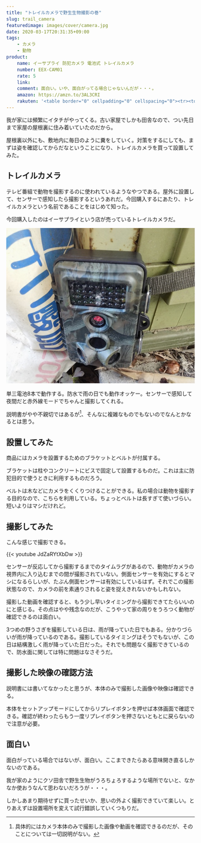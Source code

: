 ```yaml
---
title: "トレイルカメラで野生生物撮影の巻"
slug: trail_camera
featuredimage: images/cover/camera.jpg
date: 2020-03-17T20:31:35+09:00
tags:
    - カメラ
    - 動物
product:
    name: イーサプライ 防犯カメラ 電池式 トレイルカメラ
    number: EEX-CAM01
    rate: 5
    link: 
    comment: 面白い。いや、面白がってる場合じゃないんだが・・・。
    amazon: https://amzn.to/3AL3CRI
    rakuten: '<table border="0" cellpadding="0" cellspacing="0"><tr><td><div style="border:1px solid #95a5a6;border-radius:.75rem;background-color:#FFFFFF;width:504px;margin:0px;padding:5px;text-align:center;overflow:hidden;"><table><tr><td style="width:240px"><a href="https://hb.afl.rakuten.co.jp/hgc/1acee795.3a140555.1acee796.b4a2ee65/?pc=https%3A%2F%2Fitem.rakuten.co.jp%2Fesupply%2Feex-cam01%2F&link_type=picttext&ut=eyJwYWdlIjoiaXRlbSIsInR5cGUiOiJwaWN0dGV4dCIsInNpemUiOiIyNDB4MjQwIiwibmFtIjoxLCJuYW1wIjoicmlnaHQiLCJjb20iOjEsImNvbXAiOiJkb3duIiwicHJpY2UiOjEsImJvciI6MSwiY29sIjoxLCJiYnRuIjoxLCJwcm9kIjowfQ%3D%3D" target="_blank" rel="nofollow noopener noreferrer" style="word-wrap:break-word;"  ><img src="https://hbb.afl.rakuten.co.jp/hgb/1acee795.3a140555.1acee796.b4a2ee65/?me_id=1208050&item_id=10075143&m=https%3A%2F%2Fthumbnail.image.rakuten.co.jp%2F%400_mall%2Fesupply%2Fcabinet%2Fproduct_e_18%2Feex-cam01_1.jpg%3F_ex%3D80x80&pc=https%3A%2F%2Fthumbnail.image.rakuten.co.jp%2F%400_mall%2Fesupply%2Fcabinet%2Fproduct_e_18%2Feex-cam01_1.jpg%3F_ex%3D240x240&s=240x240&t=picttext" border="0" style="margin:2px" alt="[商品価格に関しましては、リンクが作成された時点と現時点で情報が変更されている場合がございます。]" title="[商品価格に関しましては、リンクが作成された時点と現時点で情報が変更されている場合がございます。]"></a></td><td style="vertical-align:top;width:248px;"><p style="font-size:12px;line-height:1.4em;text-align:left;margin:0px;padding:2px 6px;word-wrap:break-word"><a href="https://hb.afl.rakuten.co.jp/hgc/1acee795.3a140555.1acee796.b4a2ee65/?pc=https%3A%2F%2Fitem.rakuten.co.jp%2Fesupply%2Feex-cam01%2F&link_type=picttext&ut=eyJwYWdlIjoiaXRlbSIsInR5cGUiOiJwaWN0dGV4dCIsInNpemUiOiIyNDB4MjQwIiwibmFtIjoxLCJuYW1wIjoicmlnaHQiLCJjb20iOjEsImNvbXAiOiJkb3duIiwicHJpY2UiOjEsImJvciI6MSwiY29sIjoxLCJiYnRuIjoxLCJwcm9kIjowfQ%3D%3D" target="_blank" rel="nofollow noopener noreferrer" style="word-wrap:break-word;"  >防犯カメラ 電池式 トレイルカメラ 屋外 防水 不可視赤外線 SDカード録画 車 玄関 防犯 セキュリティ目立たない 日本語 EEX-CAM01</a><br><span >価格：9800円（税込、送料別)</span> <span style="color:#BBB">(2020/3/17時点)</span></p><div style="margin:10px;"><a href="https://hb.afl.rakuten.co.jp/hgc/1acee795.3a140555.1acee796.b4a2ee65/?pc=https%3A%2F%2Fitem.rakuten.co.jp%2Fesupply%2Feex-cam01%2F&link_type=picttext&ut=eyJwYWdlIjoiaXRlbSIsInR5cGUiOiJwaWN0dGV4dCIsInNpemUiOiIyNDB4MjQwIiwibmFtIjoxLCJuYW1wIjoicmlnaHQiLCJjb20iOjEsImNvbXAiOiJkb3duIiwicHJpY2UiOjEsImJvciI6MSwiY29sIjoxLCJiYnRuIjoxLCJwcm9kIjowfQ%3D%3D" target="_blank" rel="nofollow noopener noreferrer" style="word-wrap:break-word;"  ><img src="https://static.affiliate.rakuten.co.jp/makelink/rl.svg" style="float:left;max-height:27px;width:auto;margin-top:0"></a><a href="https://hb.afl.rakuten.co.jp/hgc/1acee795.3a140555.1acee796.b4a2ee65/?pc=https%3A%2F%2Fitem.rakuten.co.jp%2Fesupply%2Feex-cam01%2F%3Fscid%3Daf_pc_bbtn&m=%3Fscid%3Daf_pc_bbtn&link_type=picttext&ut=eyJwYWdlIjoiaXRlbSIsInR5cGUiOiJwaWN0dGV4dCIsInNpemUiOiIyNDB4MjQwIiwibmFtIjoxLCJuYW1wIjoicmlnaHQiLCJjb20iOjEsImNvbXAiOiJkb3duIiwicHJpY2UiOjEsImJvciI6MSwiY29sIjoxLCJiYnRuIjoxLCJwcm9kIjowfQ==" target="_blank" rel="nofollow noopener noreferrer" style="word-wrap:break-word;"  ><div style="float:right;width:41%;height:27px;background-color:#bf0000;color:#fff !important;font-size:12px;font-weight:500;line-height:27px;margin-left:1px;padding: 0 12px;border-radius:16px;cursor:pointer;text-align:center;">楽天で購入</div></a></div></td><tr></table></div><br><p style="color:#000000;font-size:12px;line-height:1.4em;margin:5px;word-wrap:break-word"></p></td></tr></table>'
---
```


我が家には頻繁にイタチがやってくる。古い家屋でしかも田舎なので、つい先日まで家屋の屋根裏に住み着いていたのだから。

屋根裏以外にも、敷地内に毎日のように糞をしていく。対策をするにしても、まずは姿を確認してからだなということになり、トレイルカメラを買って設置してみた。

<!--more-->

## トレイルカメラ

テレビ番組で動物を撮影するのに使われているようなやつである。屋外に設置して、センサーで感知したら撮影するというあれだ。今回購入するにあたり、トレイルカメラという名前であることをはじめて知った。

今回購入したのはイーサプライという店が売っているトレイルカメラだ。

![トレイルカメラ](trail_camera.jpg)

単三電池8本で動作する。防水で雨の日でも動作オッケー。センサーで感知して夜間だと赤外線モードでちゃんと撮影してくれる。

説明書がやや不親切ではあるが[^1]、そんなに複雑なものでもないのでなんとかなるとは思う。

## 設置してみた

商品にはカメラを設置するためのブラケットとベルトが付属する。

ブラケットは柱やコンクリートにビスで固定して設置するものだ。これは主に防犯目的で使うときに利用するものだろう。

ベルトは木などにカメラをくくりつけることができる。私の場合は動物を撮影する目的なので、こちらを利用している。ちょっとベルトは長すぎて使いづらい。短いよりはマシだけれど。

## 撮影してみた

こんな感じで撮影できる。

{{< youtube JdZaRYtXbDw >}}

センサーが反応してから撮影するまでのタイムラグがあるので、動物がカメラの視界内に入り込むまでの間が撮影されていない。側面センサーを有効にするとマシになるらしいが、たぶん側面センサーは有効にしているはず。それでこの撮影状態なので、カメラの前を素通りされると姿を捉えきれないかもしれない。

撮影した動画を確認すると、もう少し早いタイミングから撮影できてたらいいのにと感じる。その点はやや残念なのだが、こうやって家の周りをうろつく動物が確認できるのは面白い。

3つめの野うさぎを撮影している日は、雨が降っていた日でもある。分かりづらいが雨が降っているのである。撮影しているタイミングはそうでもないが、この日は結構激しく雨が降っていた日だった。それでも問題なく撮影できているので、防水面に関しては特に問題はなさそうだ。

## 撮影した映像の確認方法

説明書には書いてなかったと思うが、本体のみで撮影した画像や映像は確認できる。

本体をセットアップモードにしてからリプレイボタンを押せば本体画面で確認できる。確認が終わったらもう一度リプレイボタンを押さないともとに戻らないので注意が必要。

## 面白い

面白がっている場合ではないが、面白い。ここまできたらある意味開き直るしかないのである。

我が家のようにクソ田舎で野生生物がうろちょろするような場所でないと、なかなか使おうなんて思わないだろうが・・・。

しかしあまり期待せずに買ったせいか、思いの外よく撮影できていて楽しい。とりあえずは設置場所を変えて試行錯誤していくつもりだ。

[^1]: 具体的にはカメラ本体のみで撮影した画像や動画を確認できるのだが、そのことについては一切説明がない。